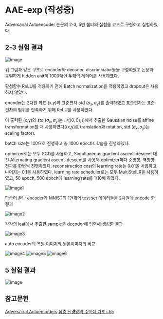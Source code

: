 # AAE-exp (작성중)
Adversarial Autoencoder 논문의 2-3, 5번 챕터의 실험을 코드로 구현하고 실험하였다.

## 2-3 실험 결과     
![image](https://github.com/paokimsiwoong/AAE-exp/assets/37607763/2c1d0261-a29d-4485-ae97-f153b512ff77)

위 그림과 같은 구조로 encoder와 decoder, discriminator들을 구성하였고 논문과 동일하게 hidden unit이 1000개인 두개의 레이어를 사용하였다.

활성함수 ReLU를 적용하기 전에 Batch normalization을 적용하였고 dropout은 사용하지 않았다. 

encoder는 2차원 좌표 (x,y)와 표준편차 std ($\sigma_x,\sigma_y$)를 출력하였고 표준편차는 표준편차의 범위를 만족하기 위해 ReLU를 사용하였다. 

이 출력된 (x,y)와 std ($\sigma_x,\sigma_y$)는 $\mathcal{N}((0,0),I)$에서 추출한 Gaussian noise를 affine transformation할 때 사용하였다((x,y)로 translation과 rotation, std ($\sigma_x,\sigma_y$)는 scaling factor).

batch size는 100으로 진행하고 총 1000 epochs 학습을 진행하였다. 

optimizer로는 모두 SGD를 사용하고, Simultaneous gradient ascent-descent 대신 Alternating gradient ascent-descent를 사용해 optimizer마다 순방향, 역방향 전파를 한번씩 진행하였다. reconstruction cost의 learning rate는 0.01을 사용하고 나머지는 0.1을 사용하였다. learning rate scheduler로는 모두 MultiStelLR을 사용하였고, 50 epoch, 500 epoch에 learning rate를 1/10배 하였다.




![image1](https://github.com/paokimsiwoong/AAE-exp/assets/37607763/650ca6dc-d1ba-4084-8a5e-6d102965e9b1)

학습이 끝난 encoder가 MNIST의 1만개의 test set 데이터들을 2차원에 encode 한 결과

![image2](https://github.com/paokimsiwoong/AAE-exp/assets/37607763/5088facc-dbb5-4597-b759-264bc1190e56)

각각의 leaf에서 추출한 sample을 decoder에 입력해 생성한 결과

![image3](https://github.com/paokimsiwoong/AAE-exp/assets/37607763/7f4230a9-18e9-48ab-8078-031a42e3917e)

auto encoder의 복원 이미지와 원본이미지의 비교

![image4](https://github.com/paokimsiwoong/AAE-exp/assets/37607763/e4f7f62a-f70f-4cf1-bf45-d40e1cc9e770)
![image5](https://github.com/paokimsiwoong/AAE-exp/assets/37607763/f1aa2854-077a-4aca-a607-9b58fa303e9f)
![image6](https://github.com/paokimsiwoong/AAE-exp/assets/37607763/8003dbd7-f1ec-4772-9fca-0a64fcddc768)

## 5 실험 결과
![image](https://github.com/paokimsiwoong/AAE-exp/assets/37607763/444d99ae-67f6-448c-a9e2-e31b5d39e4aa)


## 참고문헌
[Adversarial Autoencoders](https://arxiv.org/abs/1511.05644)
[심층 신경망의 수학적 기초 ch5](https://www.math.snu.ac.kr/~ernestryu/courses/DNN/chapter5.pdf)
